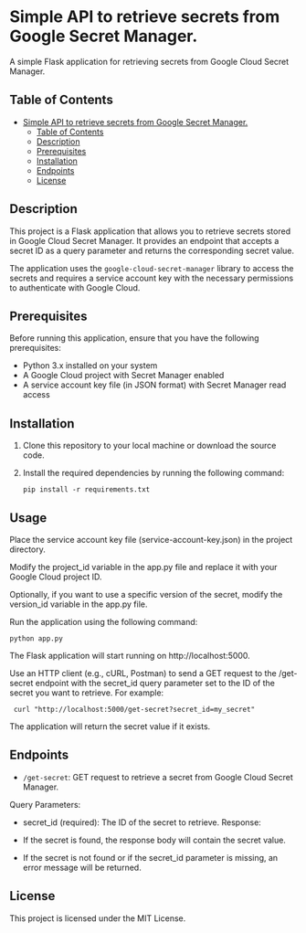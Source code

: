 # Simple API to retrieve secrets from Google Secret Manager.

A simple Flask application for retrieving secrets from Google Cloud Secret Manager.

## Table of Contents

- [Simple API to retrieve secrets from Google Secret Manager.](#simple-api-to-retrieve-secrets-from-google-secret-manager)
  - [Table of Contents](#table-of-contents)
  - [Description](#description)
  - [Prerequisites](#prerequisites)
  - [Installation](#installation)
  - [Endpoints](#endpoints)
  - [License](#license)

## Description

This project is a Flask application that allows you to retrieve secrets stored in Google Cloud Secret Manager. It provides an endpoint that accepts a secret ID as a query parameter and returns the corresponding secret value.

The application uses the `google-cloud-secret-manager` library to access the secrets and requires a service account key with the necessary permissions to authenticate with Google Cloud.

## Prerequisites

Before running this application, ensure that you have the following prerequisites:

- Python 3.x installed on your system
- A Google Cloud project with Secret Manager enabled
- A service account key file (in JSON format) with Secret Manager read access

## Installation

1. Clone this repository to your local machine or download the source code.
2. Install the required dependencies by running the following command:

   ```shell
   pip install -r requirements.txt

## Usage
Place the service account key file (service-account-key.json) in the project directory.

Modify the project_id variable in the app.py file and replace it with your Google Cloud project ID.

Optionally, if you want to use a specific version of the secret, modify the version_id variable in the app.py file.

Run the application using the following command:

```shell
python app.py
```

The Flask application will start running on http://localhost:5000.

Use an HTTP client (e.g., cURL, Postman) to send a GET request to the /get-secret endpoint with the secret_id query parameter set to the ID of the secret you want to retrieve. For example:

```shell
 curl "http://localhost:5000/get-secret?secret_id=my_secret"
```

The application will return the secret value if it exists.

## Endpoints
- `/get-secret`: GET request to retrieve a secret from Google Cloud Secret Manager.

Query Parameters:

- secret_id (required): The ID of the secret to retrieve.
Response:

- If the secret is found, the response body will contain the secret value.
- If the secret is not found or if the secret_id parameter is missing, an error message will be returned.
  
## License
This project is licensed under the MIT License.

